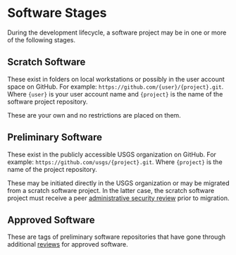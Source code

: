 Software Stages
===============

During the development lifecycle, a software project may be in one or more of
the following stages.


Scratch Software
----------------

These exist in folders on local workstations or possibly in the user account
space on GitHub. For example: `https://github.com/{user}/{project}.git`. Where
`{user}` is your user account name and `{project}` is the name of the software
project repository.

These are your own and no restrictions are placed on them.


Preliminary Software
--------------------

These exist in the publicly accessible USGS organization on GitHub.
For example: `https://github.com/usgs/{project}.git`. Where `{project}` is
the name of the project repository.

These may be initiated directly in the USGS organization or may be
migrated from a scratch software project. In the latter case, the scratch
software project must receive a peer [administrative security review][1] prior
to migration.


Approved Software
-----------------

These are tags of preliminary software repositories that have gone through
additional [reviews][2] for approved software.



[1]: ./reviews.md#administrative-security-review
[2]: ./reviews.md